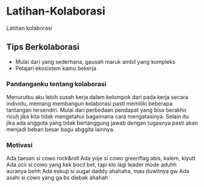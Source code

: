 # Latihan-Kolaborasi
Latihan kolaborasi

## Tips Berkolaborasi
- Mulai dari yang sederhana, gausah maruk ambil yang kompleks
- Pelajari ekosistem kamu bekerja

### Pandanganku tentang kolaborasi
Menurutku aku lebih susah kerja dalam kelompok dari pada kerja secara individu, memang membangun kolaborasi pasti memiliki beberapa tantangan tersendiri. Mulai dari perbedaan pendapat yang bisa berakhir ricuh jika kita tidak mengetahui bagaimana cara mengatasinya. Selain itu jika ada anggota yang tidak bertanggung jawab dengan tugasnya pasti akan menjadi beban besar bagu abggita lainnya.

### Motivasi
Ada taesan si cowo rock&roll
Ada yoje si cowo greenflag abis, kalem, kiyutt
Ada ocii si cowo yang kek bocil bet, tapi klo lagi leader mode aduhh auranya behh
Ada eskup si sugar daddy ahahaha, mau duwitnya gw
Ada asahi si cowo yang ga bs diebak ahahah
